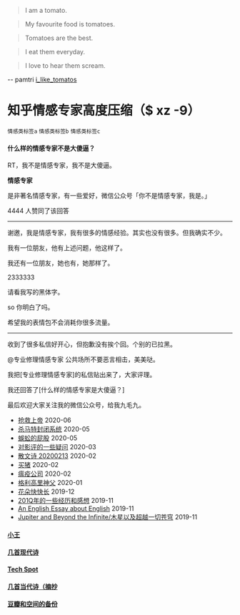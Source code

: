 
>I am a tomato.

>My favourite food is tomatoes.

>Tomatoes are the best.

>I eat them everyday.

>I love to hear them scream.

-- pamtri [i_like_tomatos](https://www.youtube.com/watch?v=ZkHlU-rC-Kg)

# 知乎情感专家高度压缩（$ xz -9）

`情感类标签a` `情感类标签b` `情感类标签c`

#### 什么样的情感专家不是大傻逼？

RT，我不是情感专家，我不是大傻逼。

**情感专家**

是非著名情感专家，有一些爱好，微信公众号「你不是情感专家，我是。」

4444 人赞同了该回答

---

谢邀，我是情感专家，我有很多的情感经验。其实也没有很多。但我确实不少。

我有一位朋友，他有上述问题，他这样了。

我还有一位朋友，她也有，她那样了。

2333333

请看我写的黑体字。

so 你明白了吗。

希望我的表情包不会消耗你很多流量。

---

收到了很多私信好开心，但抱歉没有挨个回。个别的已拉黑。

@专业修理情感专家 公共场所不要恶言相击，美美哒。

我把[专业修理情感专家]的私信贴出来了，大家评理。

我还回答了[什么样的情感专家是大傻逼？]

最后欢迎大家关注我的微信公众号，给我九毛九。

* [抢救上帝](posts/2020-06-rescue-of-god.md) 2020-06
* [杀马特封闭系统](posts/2020-05-21-closure.md) 2020-05
* [蜈蚣的屁股](posts/2020-05-14-ass.md) 2020-05
* [对影评的一些疑问](posts/2020-03-11-mreview.md) 2020-03
* [散文诗 20200213](posts/2020-02-13-v.md) 2020-02
* [买猪](posts/2020-02-09-pig.md) 2020-02
* [瘟疫公司](posts/2020-02-02-ncov.md) 2020-02
* [格利高里神父](posts/2020-01-05-hl2.md) 2020-01
* [花朵快快长](posts/2019-12-21-none.md) 2019-12
* [201Q年的一些经历和感想](posts/2019-11-30-q.md) 2019-11
* [An English Essay about English](posts/2019-11-english.md) 2019-11
* [Jupiter and Beyond the Infinite/木星以及超越一切苍穹](posts/2019-11-26-idx.md) 2019-11

#### [小王](index_wang.md)

#### [几首现代诗](index_mverse.md)

#### [Tech Spot](index_tech.md)

#### [几首当代诗（摘抄](contemporary/intro.md)

#### [豆瓣和空间的备份](index_history.md)
